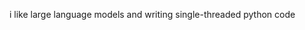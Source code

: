 <!-- [![Veer's GitHub Header](./assets/new-header.png)](https://veerbia.github.io) -->
i like large language models and writing single-threaded python code

